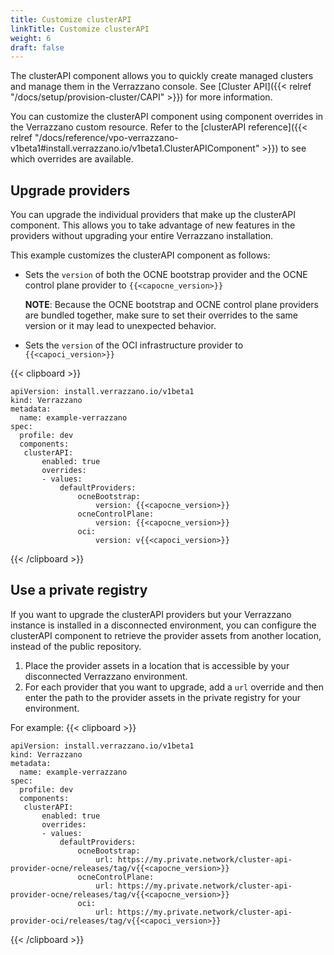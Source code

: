 ```yaml
---
title: Customize clusterAPI
linkTitle: Customize clusterAPI
weight: 6
draft: false
---
```


The clusterAPI component allows you to quickly create managed clusters and manage them in the Verrazzano console. See [Cluster API]({{< relref "/docs/setup/provision-cluster/CAPI" >}}) for more information.

You can customize the clusterAPI component using component overrides in the Verrazzano custom resource. Refer to the [clusterAPI reference]({{< relref "/docs/reference/vpo-verrazzano-v1beta1#install.verrazzano.io/v1beta1.ClusterAPIComponent" >}}) to see which overrides are available.

## Upgrade providers

You can upgrade the individual providers that make up the clusterAPI component. This allows you to take advantage of new features in the providers without upgrading your entire Verrazzano installation.

This example customizes the clusterAPI component as follows:

* Sets the `version` of both the OCNE bootstrap provider and the OCNE control plane provider to `{{<capocne_version>}}`

    **NOTE**: Because the OCNE bootstrap and OCNE control plane providers are bundled together, make sure to set their overrides to the same version or it may lead to unexpected behavior.

* Sets the `version` of the OCI infrastructure provider to `{{<capoci_version>}}`


{{< clipboard >}}
<div class="highlight">

 ```
 apiVersion: install.verrazzano.io/v1beta1
 kind: Verrazzano
 metadata:
   name: example-verrazzano
 spec:
   profile: dev
   components:
    clusterAPI:
        enabled: true
        overrides:
        - values:
            defaultProviders:
                ocneBootstrap:
                    version: {{<capocne_version>}}
                ocneControlPlane:
                    version: {{<capocne_version>}}
                oci:
                    version: v{{<capoci_version>}}
 ```
</div>
{{< /clipboard >}}


## Use a private registry

If you want to upgrade the clusterAPI providers but your Verrazzano instance is installed in a disconnected environment, you can configure the clusterAPI component to retrieve the provider assets from another location, instead of the public repository.

1. Place the provider assets in a location that is accessible by your disconnected Verrazzano environment.
1. For each provider that you want to upgrade, add a `url` override and then enter the path to the provider assets in the private registry for your environment.

For example:
{{< clipboard >}}
<div class="highlight">

 ```
 apiVersion: install.verrazzano.io/v1beta1
 kind: Verrazzano
 metadata:
   name: example-verrazzano
 spec:
   profile: dev
   components:
    clusterAPI:
        enabled: true
        overrides:
        - values:
            defaultProviders:
                ocneBootstrap:
                    url: https://my.private.network/cluster-api-provider-ocne/releases/tag/v{{<capocne_version>}}
                ocneControlPlane:
                    url: https://my.private.network/cluster-api-provider-ocne/releases/tag/v{{<capocne_version>}}
                oci:
                    url: https://my.private.network/cluster-api-provider-oci/releases/tag/v{{<capoci_version>}}
 ```

</div>
{{< /clipboard >}}

